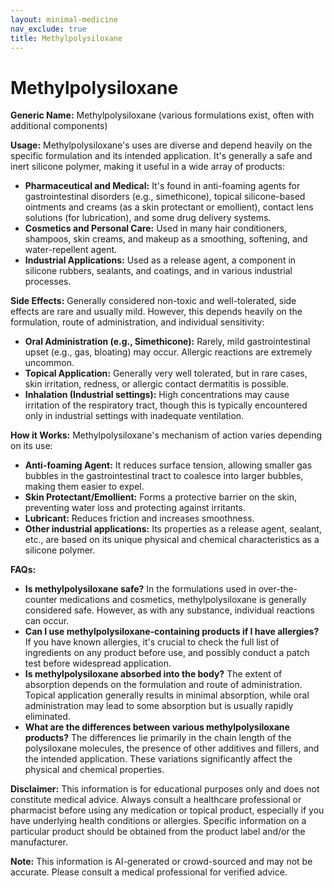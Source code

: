 ```yaml
---
layout: minimal-medicine
nav_exclude: true
title: Methylpolysiloxane
---
```


# Methylpolysiloxane

**Generic Name:** Methylpolysiloxane (various formulations exist, often with additional components)

**Usage:**  Methylpolysiloxane's uses are diverse and depend heavily on the specific formulation and its intended application.  It's generally a safe and inert silicone polymer, making it useful in a wide array of products:

* **Pharmaceutical and Medical:**  It's found in anti-foaming agents for gastrointestinal disorders (e.g., simethicone), topical silicone-based ointments and creams (as a skin protectant or emollient), contact lens solutions (for lubrication), and some drug delivery systems.
* **Cosmetics and Personal Care:**  Used in many hair conditioners, shampoos, skin creams, and makeup as a smoothing, softening, and water-repellent agent.
* **Industrial Applications:**  Used as a release agent, a component in silicone rubbers, sealants, and coatings, and in various industrial processes.

**Side Effects:**  Generally considered non-toxic and well-tolerated, side effects are rare and usually mild.  However,  this depends heavily on the formulation, route of administration, and individual sensitivity:

* **Oral Administration (e.g., Simethicone):**  Rarely, mild gastrointestinal upset (e.g., gas, bloating) may occur.  Allergic reactions are extremely uncommon.
* **Topical Application:**  Generally very well tolerated, but in rare cases, skin irritation, redness, or allergic contact dermatitis is possible.
* **Inhalation (Industrial settings):** High concentrations may cause irritation of the respiratory tract, though this is typically encountered only in industrial settings with inadequate ventilation.

**How it Works:** Methylpolysiloxane's mechanism of action varies depending on its use:

* **Anti-foaming Agent:** It reduces surface tension, allowing smaller gas bubbles in the gastrointestinal tract to coalesce into larger bubbles, making them easier to expel.
* **Skin Protectant/Emollient:** Forms a protective barrier on the skin, preventing water loss and protecting against irritants.
* **Lubricant:** Reduces friction and increases smoothness.
* **Other industrial applications:** Its properties as a release agent, sealant, etc., are based on its unique physical and chemical characteristics as a silicone polymer.

**FAQs:**

* **Is methylpolysiloxane safe?**  In the formulations used in over-the-counter medications and cosmetics, methylpolysiloxane is generally considered safe. However, as with any substance, individual reactions can occur.
* **Can I use methylpolysiloxane-containing products if I have allergies?**  If you have known allergies, it's crucial to check the full list of ingredients on any product before use, and possibly conduct a patch test before widespread application.
* **Is methylpolysiloxane absorbed into the body?**  The extent of absorption depends on the formulation and route of administration.  Topical application generally results in minimal absorption, while oral administration may lead to some absorption but is usually rapidly eliminated.
* **What are the differences between various methylpolysiloxane products?**  The differences lie primarily in the chain length of the polysiloxane molecules, the presence of other additives and fillers, and the intended application. These variations significantly affect the physical and chemical properties.


**Disclaimer:** This information is for educational purposes only and does not constitute medical advice.  Always consult a healthcare professional or pharmacist before using any medication or topical product, especially if you have underlying health conditions or allergies.  Specific information on a particular product should be obtained from the product label and/or the manufacturer.


**Note:** This information is AI-generated or crowd-sourced and may not be accurate. Please consult a medical professional for verified advice.